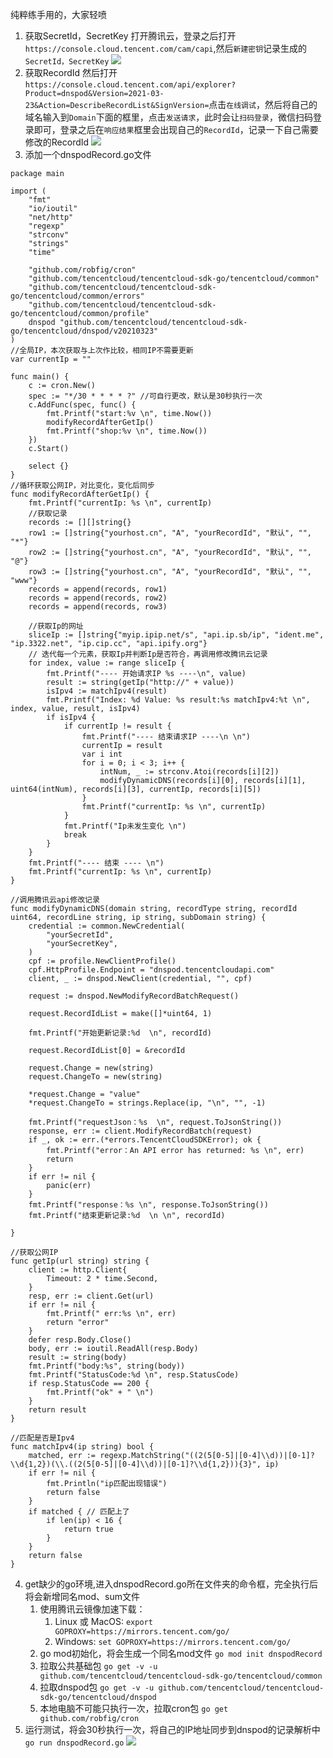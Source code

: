 纯粹练手用的，大家轻喷

1. 获取SecretId，SecretKey
打开腾讯云，登录之后打开```https://console.cloud.tencent.com/cam/capi```,然后```新建密钥```记录生成的```SecretId，SecretKey```
![](https://img2020.cnblogs.com/blog/789895/202111/789895-20211128000729936-492119129.png)
2. 获取RecordId
然后打开```https://console.cloud.tencent.com/api/explorer?Product=dnspod&Version=2021-03-23&Action=DescribeRecordList&SignVersion=```点击```在线调试```，然后将自己的域名输入到```Domain```下面的框里，点击```发送请求```，此时会让```扫码登录```，微信扫码登录即可，登录之后在```响应结果```框里会出现自己的```RecordId```，记录一下自己需要修改的RecordId
![](https://img2020.cnblogs.com/blog/789895/202111/789895-20211128000828555-1801882487.png)
3. 添加一个dnspodRecord.go文件
```
package main

import (
	"fmt"
	"io/ioutil"
	"net/http"
	"regexp"
	"strconv"
	"strings"
	"time"

	"github.com/robfig/cron"
	"github.com/tencentcloud/tencentcloud-sdk-go/tencentcloud/common"
	"github.com/tencentcloud/tencentcloud-sdk-go/tencentcloud/common/errors"
	"github.com/tencentcloud/tencentcloud-sdk-go/tencentcloud/common/profile"
	dnspod "github.com/tencentcloud/tencentcloud-sdk-go/tencentcloud/dnspod/v20210323"
)
//全局IP，本次获取与上次作比较，相同IP不需要更新
var currentIp = ""

func main() {
	c := cron.New()
	spec := "*/30 * * * * ?" //可自行更改，默认是30秒执行一次
	c.AddFunc(spec, func() {
		fmt.Printf("start:%v \n", time.Now())
		modifyRecordAfterGetIp()
		fmt.Printf("shop:%v \n", time.Now())
	})
	c.Start()

	select {}
}
//循环获取公网IP，对比变化，变化后同步
func modifyRecordAfterGetIp() {
	fmt.Printf("currentIp: %s \n", currentIp)
	//获取记录
	records := [][]string{}
	row1 := []string{"yourhost.cn", "A", "yourRecordId", "默认", "", "*"}
	row2 := []string{"yourhost.cn", "A", "yourRecordId", "默认", "", "@"}
	row3 := []string{"yourhost.cn", "A", "yourRecordId", "默认", "", "www"}
	records = append(records, row1)
	records = append(records, row2)
	records = append(records, row3)

	//获取Ip的网址
	sliceIp := []string{"myip.ipip.net/s", "api.ip.sb/ip", "ident.me", "ip.3322.net", "ip.cip.cc", "api.ipify.org"}
	// 迭代每一个元素，获取Ip并判断Ip是否符合，再调用修改腾讯云记录
	for index, value := range sliceIp {
		fmt.Printf("---- 开始请求IP %s ----\n", value)
		result := string(getIp("http://" + value))
		isIpv4 := matchIpv4(result)
		fmt.Printf("Index: %d Value: %s result:%s matchIpv4:%t \n", index, value, result, isIpv4)
		if isIpv4 {
			if currentIp != result {
				fmt.Printf("---- 结束请求IP ----\n \n")
				currentIp = result
				var i int
				for i = 0; i < 3; i++ {
					intNum, _ := strconv.Atoi(records[i][2])
					modifyDynamicDNS(records[i][0], records[i][1], uint64(intNum), records[i][3], currentIp, records[i][5])
				}
				fmt.Printf("currentIp: %s \n", currentIp)
			}
			fmt.Printf("Ip未发生变化 \n")
			break
		}
	}
	fmt.Printf("---- 结束 ---- \n")
	fmt.Printf("currentIp: %s \n", currentIp)
}

//调用腾讯云api修改记录
func modifyDynamicDNS(domain string, recordType string, recordId uint64, recordLine string, ip string, subDomain string) {
	credential := common.NewCredential(
		"yourSecretId",
		"yourSecretKey",
	)
	cpf := profile.NewClientProfile()
	cpf.HttpProfile.Endpoint = "dnspod.tencentcloudapi.com"
	client, _ := dnspod.NewClient(credential, "", cpf)

	request := dnspod.NewModifyRecordBatchRequest()

	request.RecordIdList = make([]*uint64, 1)

	fmt.Printf("开始更新记录:%d  \n", recordId)

	request.RecordIdList[0] = &recordId

	request.Change = new(string)
	request.ChangeTo = new(string)

	*request.Change = "value"
	*request.ChangeTo = strings.Replace(ip, "\n", "", -1)

	fmt.Printf("requestJson：%s  \n", request.ToJsonString())
	response, err := client.ModifyRecordBatch(request)
	if _, ok := err.(*errors.TencentCloudSDKError); ok {
		fmt.Printf("error：An API error has returned: %s \n", err)
		return
	}
	if err != nil {
		panic(err)
	}
	fmt.Printf("response：%s \n", response.ToJsonString())
	fmt.Printf("结束更新记录:%d  \n \n", recordId)

}

//获取公网IP
func getIp(url string) string {
	client := http.Client{
		Timeout: 2 * time.Second,
	}
	resp, err := client.Get(url)
	if err != nil {
		fmt.Printf(" err:%s \n", err)
		return "error"
	}
	defer resp.Body.Close()
	body, err := ioutil.ReadAll(resp.Body)
	result := string(body)
	fmt.Printf("body:%s", string(body))
	fmt.Printf("StatusCode:%d \n", resp.StatusCode)
	if resp.StatusCode == 200 {
		fmt.Printf("ok" + " \n")
	}
	return result
}

//匹配是否是Ipv4
func matchIpv4(ip string) bool {
	matched, err := regexp.MatchString("((2(5[0-5]|[0-4]\\d))|[0-1]?\\d{1,2})(\\.((2(5[0-5]|[0-4]\\d))|[0-1]?\\d{1,2})){3}", ip)
	if err != nil {
		fmt.Println("ip匹配出现错误")
		return false
	}
	if matched { // 匹配上了
		if len(ip) < 16 {
			return true
		}
	}
	return false
}
```
4. get缺少的go环境,进入dnspodRecord.go所在文件夹的命令框，完全执行后将会新增同名mod、sum文件
   1. 使用腾讯云镜像加速下载：
      1. Linux 或 MacOS:
         ```export GOPROXY=https://mirrors.tencent.com/go/```
      2. Windows:
         ```set GOPROXY=https://mirrors.tencent.com/go/```
   2. go mod初始化，将会生成一个同名mod文件
     ```go mod init dnspodRecord```
   3. 拉取公共基础包
     ```go get -v -u github.com/tencentcloud/tencentcloud-sdk-go/tencentcloud/common```
   4. 拉取dnspod包
     ```go get -v -u github.com/tencentcloud/tencentcloud-sdk-go/tencentcloud/dnspod```
   5. 本地电脑不可能只执行一次，拉取cron包
     ```go get github.com/robfig/cron```
5. 运行测试，将会30秒执行一次，将自己的IP地址同步到dnspod的记录解析中
   ```go run dnspodRecord.go```
![](https://img2020.cnblogs.com/blog/789895/202111/789895-20211128005756655-1385421355.png)
